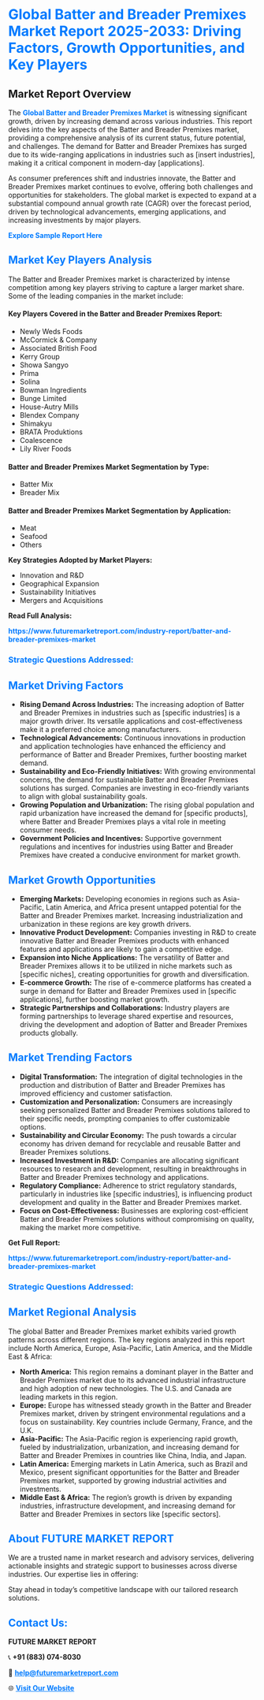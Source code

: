 <h1 style="color: #007BFF;">Global Batter and Breader Premixes Market Report 2025-2033: Driving Factors, Growth Opportunities, and Key Players</h1>

<section id="overview">
<h2>Market Report Overview</h2>
<p>The <a href="https://www.futuremarketreport.com/industry-report/batter-and-breader-premixes-market" style="color: #007BFF; text-decoration: none;"><strong>Global Batter and Breader Premixes Market</strong></a> is witnessing significant growth, driven by increasing demand across various industries. This report delves into the key aspects of the Batter and Breader Premixes market, providing a comprehensive analysis of its current status, future potential, and challenges. The demand for Batter and Breader Premixes has surged due to its wide-ranging applications in industries such as [insert industries], making it a critical component in modern-day [applications].</p>
<p>As consumer preferences shift and industries innovate, the Batter and Breader Premixes market continues to evolve, offering both challenges and opportunities for stakeholders. The global market is expected to expand at a substantial compound annual growth rate (CAGR) over the forecast period, driven by technological advancements, emerging applications, and increasing investments by major players.</p>
</section>

<section id="overview">
<p><a href="https://www.futuremarketreport.com/request-sample/reportId=27492" style="color: #007BFF; text-decoration: none;"><strong>Explore Sample Report Here</strong></a></p>
</section>

<section id="key-players">
<h2 style="color: #007BFF;">Market Key Players Analysis</h2>
<p>The Batter and Breader Premixes market is characterized by intense competition among key players striving to capture a larger market share. Some of the leading companies in the market include:</p>
<h4>Key Players Covered in the Batter and Breader Premixes Report:</h4>
<ul><li>Newly Weds Foods</li><li>McCormick &amp; Company</li><li>Associated British Food</li><li>Kerry Group</li><li>Showa Sangyo</li><li>Prima</li><li>Solina</li><li>Bowman Ingredients</li><li>Bunge Limited</li><li>House-Autry Mills</li><li>Blendex Company</li><li>Shimakyu</li><li>BRATA Produktions</li><li>Coalescence</li><li>Lily River Foods</li></ul>
<h4>Batter and Breader Premixes Market Segmentation by Type:</h4>
<ul><li>Batter Mix</li><li>Breader Mix</li></ul>

<h4>Batter and Breader Premixes Market Segmentation by Application:</h4>
<ul><li>Meat</li><li>Seafood</li><li>Others</li></ul>
<p><strong>Key Strategies Adopted by Market Players:</strong></p>
<ul>
<li>Innovation and R&D</li>
<li>Geographical Expansion</li>
<li>Sustainability Initiatives</li>
<li>Mergers and Acquisitions</li>
</ul>
</section>

<section>
<p><strong>Read Full Analysis: </strong></p><a href="https://www.futuremarketreport.com/industry-report/batter-and-breader-premixes-market" style="color: #007BFF; text-decoration: none;"><strong>https://www.futuremarketreport.com/industry-report/batter-and-breader-premixes-market</strong></a>
<h3 style="color: #007BFF;">Strategic Questions Addressed:</h3>
</section>

<section id="driving-factors">
<h2 style="color: #007BFF;">Market Driving Factors</h2>
<ul>
<li><strong>Rising Demand Across Industries:</strong> The increasing adoption of Batter and Breader Premixes in industries such as [specific industries] is a major growth driver. Its versatile applications and cost-effectiveness make it a preferred choice among manufacturers.</li>
<li><strong>Technological Advancements:</strong> Continuous innovations in production and application technologies have enhanced the efficiency and performance of Batter and Breader Premixes, further boosting market demand.</li>
<li><strong>Sustainability and Eco-Friendly Initiatives:</strong> With growing environmental concerns, the demand for sustainable Batter and Breader Premixes solutions has surged. Companies are investing in eco-friendly variants to align with global sustainability goals.</li>
<li><strong>Growing Population and Urbanization:</strong> The rising global population and rapid urbanization have increased the demand for [specific products], where Batter and Breader Premixes plays a vital role in meeting consumer needs.</li>
<li><strong>Government Policies and Incentives:</strong> Supportive government regulations and incentives for industries using Batter and Breader Premixes have created a conducive environment for market growth.</li>
</ul>
</section>

<section id="growth-opportunities">
<h2 style="color: #007BFF;">Market Growth Opportunities</h2>
<ul>
<li><strong>Emerging Markets:</strong> Developing economies in regions such as Asia-Pacific, Latin America, and Africa present untapped potential for the Batter and Breader Premixes market. Increasing industrialization and urbanization in these regions are key growth drivers.</li>
<li><strong>Innovative Product Development:</strong> Companies investing in R&D to create innovative Batter and Breader Premixes products with enhanced features and applications are likely to gain a competitive edge.</li>
<li><strong>Expansion into Niche Applications:</strong> The versatility of Batter and Breader Premixes allows it to be utilized in niche markets such as [specific niches], creating opportunities for growth and diversification.</li>
<li><strong>E-commerce Growth:</strong> The rise of e-commerce platforms has created a surge in demand for Batter and Breader Premixes used in [specific applications], further boosting market growth.</li>
<li><strong>Strategic Partnerships and Collaborations:</strong> Industry players are forming partnerships to leverage shared expertise and resources, driving the development and adoption of Batter and Breader Premixes products globally.</li>
</ul>
</section>

<section id="trending-factors">
<h2 style="color: #007BFF;">Market Trending Factors</h2>
<ul>
<li><strong>Digital Transformation:</strong> The integration of digital technologies in the production and distribution of Batter and Breader Premixes has improved efficiency and customer satisfaction.</li>
<li><strong>Customization and Personalization:</strong> Consumers are increasingly seeking personalized Batter and Breader Premixes solutions tailored to their specific needs, prompting companies to offer customizable options.</li>
<li><strong>Sustainability and Circular Economy:</strong> The push towards a circular economy has driven demand for recyclable and reusable Batter and Breader Premixes solutions.</li>
<li><strong>Increased Investment in R&D:</strong> Companies are allocating significant resources to research and development, resulting in breakthroughs in Batter and Breader Premixes technology and applications.</li>
<li><strong>Regulatory Compliance:</strong> Adherence to strict regulatory standards, particularly in industries like [specific industries], is influencing product development and quality in the Batter and Breader Premixes market.</li>
<li><strong>Focus on Cost-Effectiveness:</strong> Businesses are exploring cost-efficient Batter and Breader Premixes solutions without compromising on quality, making the market more competitive.</li>
</ul>
</section>

<section>
<p><strong>Get Full Report: </strong></p><a href="https://www.futuremarketreport.com/industry-report/batter-and-breader-premixes-market" style="color: #007BFF; text-decoration: none;"><strong>https://www.futuremarketreport.com/industry-report/batter-and-breader-premixes-market</strong></a>
<h3 style="color: #007BFF;">Strategic Questions Addressed:</h3>
</section>


<section id="regional-analysis">
<h2 style="color: #007BFF;">Market Regional Analysis</h2>
<p>The global Batter and Breader Premixes market exhibits varied growth patterns across different regions. The key regions analyzed in this report include North America, Europe, Asia-Pacific, Latin America, and the Middle East & Africa:</p>
<ul>
<li><strong>North America:</strong> This region remains a dominant player in the Batter and Breader Premixes market due to its advanced industrial infrastructure and high adoption of new technologies. The U.S. and Canada are leading markets in this region.</li>
<li><strong>Europe:</strong> Europe has witnessed steady growth in the Batter and Breader Premixes market, driven by stringent environmental regulations and a focus on sustainability. Key countries include Germany, France, and the U.K.</li>
<li><strong>Asia-Pacific:</strong> The Asia-Pacific region is experiencing rapid growth, fueled by industrialization, urbanization, and increasing demand for Batter and Breader Premixes in countries like China, India, and Japan.</li>
<li><strong>Latin America:</strong> Emerging markets in Latin America, such as Brazil and Mexico, present significant opportunities for the Batter and Breader Premixes market, supported by growing industrial activities and investments.</li>
<li><strong>Middle East & Africa:</strong> The region’s growth is driven by expanding industries, infrastructure development, and increasing demand for Batter and Breader Premixes in sectors like [specific sectors].</li>
</ul>
</section>

<footer>
<h2 style="color: #007BFF;">About FUTURE MARKET REPORT</h2>
<p>We are a trusted name in market research and advisory services, delivering actionable insights and strategic support to businesses across diverse industries. Our expertise lies in offering:</p>

<p>Stay ahead in today’s competitive landscape with our tailored research solutions.</p>

<h2 style="color: #007BFF;">Contact Us:</h2>
<p><strong>FUTURE MARKET REPORT</strong></p>
<p>📞 <strong>+91 (883) 074-8030</strong></p>
<p>📧 <strong><a href="mailto:help@futuremarketreport.com" style="color: #007BFF;">help@futuremarketreport.com</a></strong></p>
<p>🌐 <strong><a href="https://www.futuremarketreport.com/" style="color: #007BFF;">Visit Our Website</a></strong></p>
</footer>